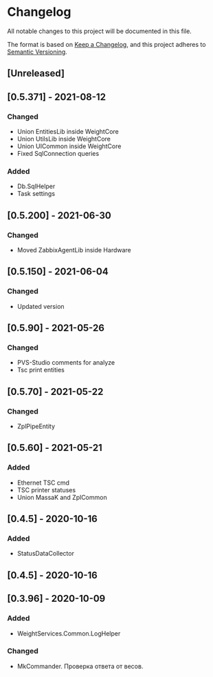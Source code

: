 ﻿# Changelog
All notable changes to this project will be documented in this file.

The format is based on [Keep a Changelog](https://keepachangelog.com/en/1.0.0/),
and this project adheres to [Semantic Versioning](https://semver.org/spec/v2.0.0.html).

## [Unreleased]

## [0.5.371] - 2021-08-12
### Changed
- Union EntitiesLib inside WeightCore
- Union UtilsLib inside WeightCore
- Union UICommon inside WeightCore
- Fixed SqlConnection queries
### Added
- Db.SqlHelper
- Task settings

## [0.5.200] - 2021-06-30
### Changed
- Moved ZabbixAgentLib inside Hardware

## [0.5.150] - 2021-06-04
### Changed
- Updated version

## [0.5.90] - 2021-05-26
### Changed
- PVS-Studio comments for analyze
- Tsc print entities

## [0.5.70] - 2021-05-22
### Changed
- ZplPipeEntity

## [0.5.60] - 2021-05-21
### Added
- Ethernet TSC cmd
- TSC printer statuses
- Union MassaK and ZplCommon

## [0.4.5] - 2020-10-16
### Added
- StatusDataCollector

## [0.4.5] - 2020-10-16

## [0.3.96] - 2020-10-09
### Added
- WeightServices.Common.LogHelper
### Changed
- MkCommander. Проверка ответа от весов.
